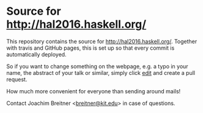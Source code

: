 Source for http://hal2016.haskell.org/
=====================================

This repository contains the source for http://hal2016.haskell.org/. Together
with travis and GitHub pages, this is set up so that every commit is
automatically deployed.

So if you want to change something on the webpage, e.g. a typo in your name,
the abstract of your talk or similar, simply click [edit] and create a pull
request.

How much more convenient for everyone than sending around mails!

Contact Joachim Breitner <<breitner@kit.edu>> in case of questions.

[edit]: https://github.com/nomeata/hal2016-website/edit/master/index.markdown
